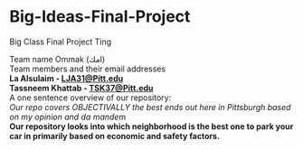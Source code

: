 # Big-Ideas-Final-Project
Big Class Final Project Ting

Team name Ommak (امك) <br>
Team members and their email addresses <br> 
  **La Alsulaim - LJA31@Pitt.edu** <br> 
  **Tassneem Khattab - TSK37@Pitt.edu** <br> 
A one sentence overview of our repository: <br> 
  *Our repo covers OBJECTIVALLY the best ends out here in Pittsburgh based on my opinion and da mandem* <br>
  **Our repository looks into which neighborhood is the best one to park your car in primarily based on economic and safety factors.**
